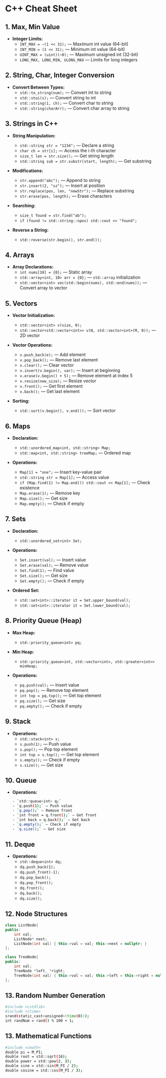 # C++ Cheat Sheet

## 1. **Max, Min Value**
- **Integer Limits:**
  - `INT_MAX = ~(1 << 31);` — Maximum int value (64-bit)
  - `INT_MIN = (1 << 31);` — Minimum int value (64-bit)
  - `UINT_MAX = (uint)(~0);` — Maximum unsigned int (32-bit)
  - `LONG_MAX, LONG_MIN, ULONG_MAX` — Limits for long integers

## 2. **String, Char, Integer Conversion**
- **Convert Between Types:**
  - `std::to_string(num);` — Convert int to string
  - `std::stoi(s);` — Convert string to int
  - `std::string(1, ch);` — Convert char to string
  - `std::string(charArr);` — Convert char array to string

## 3. **Strings in C++**
- **String Manipulation:**
  - `std::string str = "1234";` — Declare a string
  - `char ch = str[i];` — Access the i-th character
  - `size_t len = str.size();` — Get string length
  - `std::string sub = str.substr(start, length);` — Get substring

- **Modifications:**
  - `str.append("abc");` — Append to string
  - `str.insert(2, "sz");` — Insert at position
  - `str.replace(pos, len, "newStr");` — Replace substring
  - `str.erase(pos, length);` — Erase characters

- **Searching:**
  - `size_t found = str.find("ab");`
  - `if (found != std::string::npos) std::cout << "found";`

- **Reverse a String:**
  - `std::reverse(str.begin(), str.end());`

## 4. **Arrays**
- **Array Declarations:**
  - `int nums[10] = {0};` — Static array
  - `std::array<int, 10> arr = {0};` — `std::array` initialization
  - `std::vector<int> vec(std::begin(nums), std::end(nums));` — Convert array to vector

## 5. **Vectors**
- **Vector Initialization:**
  - `std::vector<int> v(size, 0);`
  - `std::vector<std::vector<int>> v(N, std::vector<int>(M, 0));` — 2D vector

- **Vector Operations:**
  - `v.push_back(e);` — Add element
  - `v.pop_back();` — Remove last element
  - `v.clear();` — Clear vector
  - `v.insert(v.begin(), var);` — Insert at beginning
  - `v.erase(v.begin() + 5);` — Remove element at index 5
  - `v.resize(new_size);` — Resize vector
  - `v.front();` — Get first element
  - `v.back();` — Get last element

- **Sorting:**
  - `std::sort(v.begin(), v.end());` — Sort vector

## 6. **Maps**
- **Declaration:**
  - `std::unordered_map<int, std::string> Map;`
  - `std::map<int, std::string> treeMap;` — Ordered map

- **Operations:**
  - `Map[1] = "one";` — Insert key-value pair
  - `std::string str = Map[1];` — Access value
  - `if (Map.find(1) != Map.end()) std::cout << Map[1];` — Check existence
  - `Map.erase(1);` — Remove key
  - `Map.size();` — Get size
  - `Map.empty();` — Check if empty

## 7. **Sets**
- **Declaration:**
  - `std::unordered_set<int> Set;`

- **Operations:**
  - `Set.insert(val);` — Insert value
  - `Set.erase(val);` — Remove value
  - `Set.find(1);` — Find value
  - `Set.size();` — Get size
  - `Set.empty();` — Check if empty

- **Ordered Set:**
  - `std::set<int>::iterator it = Set.upper_bound(val);`
  - `std::set<int>::iterator it = Set.lower_bound(val);`

## 8. **Priority Queue (Heap)**
- **Max Heap:**
  - `std::priority_queue<int> pq;`
- **Min Heap:**
  - `std::priority_queue<int, std::vector<int>, std::greater<int>> minHeap;`

- **Operations:**
  - `pq.push(val);` — Insert value
  - `pq.pop();` — Remove top element
  - `int top = pq.top();` — Get top element
  - `pq.size();` — Get size
  - `pq.empty();` — Check if empty

## 9. **Stack**
- **Operations:**
  - `std::stack<int> s;`
  - `s.push(1);` — Push value
  - `s.pop();` — Pop top element
  - `int top = s.top();` — Get top element
  - `s.empty();` — Check if empty
  - `s.size();` — Get size

## 10. **Queue**
- **Operations:**
  ```sh
  - `std::queue<int> q;`
  - `q.push(1);` — Push value
  - `q.pop();` — Remove front
  - `int front = q.front();` — Get front
  - `int back = q.back();` — Get back
  - `q.empty();` — Check if empty
  - `q.size();` — Get size

## 11. **Deque**
- **Operations:**
  - `std::deque<int> dq;`
  - `dq.push_back(1);`
  - `dq.push_front(-1);`
  - `dq.pop_back();`
  - `dq.pop_front();`
  - `dq.front();`
  - `dq.back();`
  - `dq.size();`

## 12. **Node Structures**
```cpp
class ListNode{
public:
    int val;
    ListNode* next;
    ListNode(int val) { this->val = val; this->next = nullptr; }
};

class TreeNode{
public:
    int val;
    TreeNode *left, *right;
    TreeNode(int val) { this->val = val; this->left = this->right = nullptr; }
};
```

## 13. **Random Number Generation**
```sh
#include <cstdlib>
#include <ctime>
srand(static_cast<unsigned>(time(0)));
int randNum = rand() % 100 + 1;
```

## 13. **Mathematical Functions**
```sh
#include <cmath>
double pi = M_PI;
double root = std::sqrt(16);
double power = std::pow(2, 3);
double sine = std::sin(M_PI / 2);
double cosine = std::cos(M_PI / 3);
```

